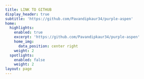 ```yaml
---
title: LINK TO GITHUB
display_header: true
subtitle: 'https://github.com/Pavandipkaur34/purple-aspen'
home:
  highlights:
    enabled: true
    excerpt: 'https://github.com/Pavandipkaur34/purple-aspen'
    home_img:
      data_position: center right
    weight: 2
  spotlights:
    enabled: false
    weight: 2
layout: page
---
```


